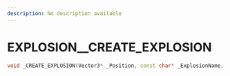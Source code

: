 ```yaml
---
description: No description available 
---
```


# EXPLOSION\__CREATE_EXPLOSION

```cpp
void _CREATE_EXPLOSION(Vector3* _Position, const char* _ExplosionName, Actor _Owner, Vector3* _DamageSphere, bool _Unk);
```